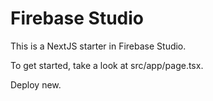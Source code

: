 # Firebase Studio

This is a NextJS starter in Firebase Studio.

To get started, take a look at src/app/page.tsx.

Deploy new.